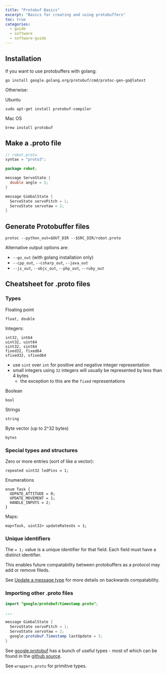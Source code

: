 ```yaml
---
title: "Protobuf Basics"
excerpt: "Basics for creating and using protobuffers"
toc: true
categories:
  - guide
  - software
  - software-guide
---
```


## Installation

If you want to use protobuffers with golang:
```
go install google.golang.org/protobuf/cmd/protoc-gen-go@latest
```

Otherwise:

Ubuntu
```
sudo apt-get install protobuf-compiler
```

Mac OS
```
brew install protobuf
```

## Make a .proto file

```java
// robot.proto
syntax = "proto3";

package robot;

message ServoState {
  double angle = 1;
}

message GimbalState {
  ServoState servoPitch = 1;
  ServoState servoYaw = 2;
}
```

## Generate Protobuffer files

```
protoc --python_out=$OUT_DIR --$SRC_DIR/robot.proto
```

Alternative output options are:
* `--go_out` (with golang installation only)
* `--cpp_out`, `--csharp_out`, `--java_out`
* `--js_out`, `--objc_out`, `--php_out`, `--ruby_out`

## Cheatsheet for .proto files

### Types

Floating point
```
float, double
```

Integers:
```
int32, int64
uint32, uint64
sint32, sint64
fixed32, fixed64
sfixed32, sfixed64
```
* use `sint` over `int` for positive and negative integer representation
* small integers using `32` integers will usually be represented by less than 4 bytes
  * the exception to this are the `fixed` representations

Boolean
```
bool
```

Strings
```
string
```

Byte vector (up to 2^32 bytes)
```
bytes
```

### Special types and structures

Zero or more entries (sort of like a vector):
```
repeated uint32 ledPins = 1;
```

Enumerations
```
enum Task {
  UDPATE_ATTITUDE = 0;
  UPDATE_MOVEMENT = 1;
  HANDLE_INPUTS = 2;
}
```

Maps:
```
map<Task, uint32> updateRatesUs = 1;
```

### Unique identifiers

The `= 1;` value is a unique identifier for that field. Each field must have a distinct identifier.

This enables future compatability between protobuffers as a protocol may add or remove fileds.

See [Update a message type](https://developers.google.com/protocol-buffers/docs/proto3#updating) for more details on backwards compatability.

### Importing other .proto files

```java
import "google/protobuf/timestamp.proto";

...

message GimbalState {
  ServoState servoPitch = 1;
  ServoState servoYaw = 2;
  google.protobuf.Timestamp lastUpdate = 3;
}
```

See [google.protobuf](https://developers.google.com/protocol-buffers/docs/reference/google.protobuf) has a bunch of useful types - most of which can be found in the [github source](https://github.com/protocolbuffers/protobuf/tree/master/src/google/protobuf). 

See `wrappers.proto` for primitive types.
 

